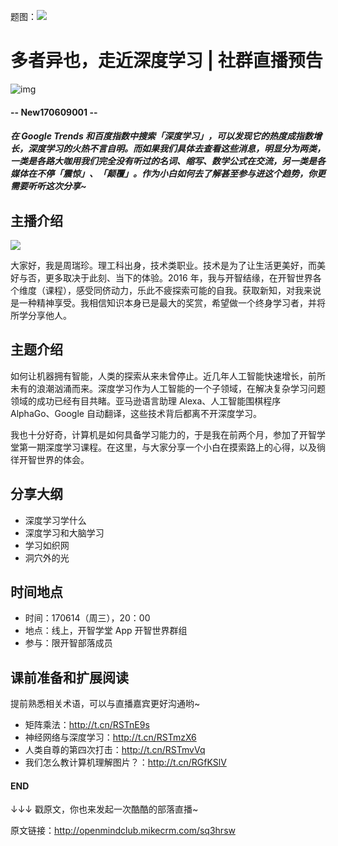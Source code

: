 题图：![](http://openmindclub.qiniudn.com/omzl/20170609title.jpeg)

# 多者异也，走近深度学习 | 社群直播预告

![img](http://mmbiz.qpic.cn/mmbiz_png/P7zzkBGoztFUtGQKAqGmGGw4yZB9iaYAuy849uQD1xqLmh0TZtriauaibym6NLyoVPt2B4TKIb7eoDUmpqvVhuupg/640?wx_fmt=png&tp=webp&wxfrom=5&wx_lazy=1)

#### -- New170609001 --

##### 在 Google Trends 和百度指数中搜索「深度学习」，可以发现它的热度成指数增长，深度学习的火热不言自明。而如果我们具体去查看这些消息，明显分为两类，一类是各路大咖用我们完全没有听过的名词、缩写、数学公式在交流，另一类是各媒体在不停「震惊」、「颠覆」。作为小白如何去了解甚至参与进这个趋势，你更需要听听这次分享~

## 主播介绍

![](http://openmindclub.qiniudn.com/omzl/Authorzrz2.jpeg)

大家好，我是周瑞珍。理工科出身，技术类职业。技术是为了让生活更美好，而美好与否，更多取决于此刻、当下的体验。2016 年，我与开智结缘，在开智世界各个维度（课程），感受同侪动力，乐此不疲探索可能的自我。获取新知，对我来说是一种精神享受。我相信知识本身已是最大的奖赏，希望做一个终身学习者，并将所学分享他人。

## 主题介绍

如何让机器拥有智能，人类的探索从来未曾停止。近几年人工智能快速增长，前所未有的浪潮汹涌而来。深度学习作为人工智能的一个子领域，在解决复杂学习问题领域的成功已经有目共睹。亚马逊语言助理 Alexa、人工智能围棋程序 AlphaGo、Google 自动翻译，这些技术背后都离不开深度学习。

我也十分好奇，计算机是如何具备学习能力的，于是我在前两个月，参加了开智学堂第一期深度学习课程。在这里，与大家分享一个小白在摸索路上的心得，以及徜徉开智世界的体会。

## 分享大纲

- 深度学习学什么
- 深度学习和大脑学习
- 学习如织网
- 洞穴外的光

## 时间地点

- 时间：170614（周三），20：00
- 地点：线上，开智学堂 App 开智世界群组
- 参与：限开智部落成员

## 课前准备和扩展阅读

提前熟悉相关术语，可以与直播嘉宾更好沟通哟~ 

- 矩阵乘法：http://t.cn/RSTnE9s
- 神经网络与深度学习：http://t.cn/RSTmzX6
- 人类自尊的第四次打击：http://t.cn/RSTmvVq
- 我们怎么教计算机理解图片？：http://t.cn/RGfKSlV


#### END

↓↓↓ 戳原文，你也来发起一次酷酷的部落直播~

原文链接：http://openmindclub.mikecrm.com/sq3hrsw
